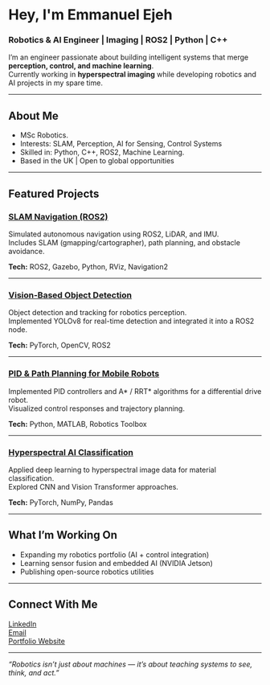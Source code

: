 # Hey, I'm Emmanuel Ejeh
### Robotics & AI Engineer | Imaging | ROS2 | Python | C++

I’m an engineer passionate about building intelligent systems that merge **perception, control, and machine learning**.  
Currently working in **hyperspectral imaging** while developing robotics and AI projects in my spare time.

---

## About Me
- MSc Robotics.
- Interests: SLAM, Perception, AI for Sensing, Control Systems  
- Skilled in: Python, C++, ROS2, Machine Learning.
- Based in the UK | Open to global opportunities  

---

## Featured Projects

### [SLAM Navigation (ROS2)](https://github.com/Ejeh-och/slam_navigation_ros2)
Simulated autonomous navigation using ROS2, LiDAR, and IMU.  
Includes SLAM (gmapping/cartographer), path planning, and obstacle avoidance.

**Tech:** ROS2, Gazebo, Python, RViz, Navigation2  

---

### [Vision-Based Object Detection](https://github.com/Ejeh-och/vision_perception_ai)
Object detection and tracking for robotics perception.  
Implemented YOLOv8 for real-time detection and integrated it into a ROS2 node.

**Tech:** PyTorch, OpenCV, ROS2  

---

### [PID & Path Planning for Mobile Robots](https://github.com/Ejeh-och/control_planning_robotics)
Implemented PID controllers and A* / RRT* algorithms for a differential drive robot.  
Visualized control responses and trajectory planning.

**Tech:** Python, MATLAB, Robotics Toolbox  

---

### [Hyperspectral AI Classification](https://github.com/Ejeh-och/hyperspectral_ai_classification)
Applied deep learning to hyperspectral image data for material classification.  
Explored CNN and Vision Transformer approaches.

**Tech:** PyTorch, NumPy, Pandas  

---

## What I’m Working On
- Expanding my robotics portfolio (AI + control integration)
- Learning sensor fusion and embedded AI (NVIDIA Jetson)
- Publishing open-source robotics utilities

---

## Connect With Me
[LinkedIn](https://www.linkedin.com/in/emmanuel-ejeh-0a09a71b8)  
[Email](mailto:eejeh13@gmail.com)  
[Portfolio Website](https://your-portfolio-link.com)

---

*“Robotics isn’t just about machines — it’s about teaching systems to see, think, and act.”*  
